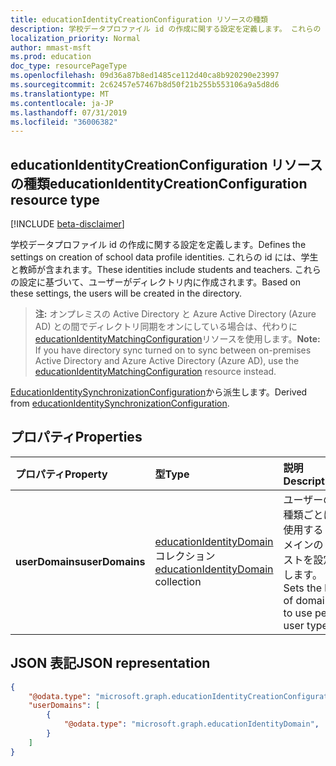 ```yaml
---
title: educationIdentityCreationConfiguration リソースの種類
description: 学校データプロファイル id の作成に関する設定を定義します。 これらの id には、学生と教師が含まれます。 これらの設定に基づいて、ユーザーがディレクトリ内に作成されます。
localization_priority: Normal
author: mmast-msft
ms.prod: education
doc_type: resourcePageType
ms.openlocfilehash: 09d36a87b8ed1485ce112d40ca8b920290e23997
ms.sourcegitcommit: 2c62457e57467b8d50f21b255b553106a9a5d8d6
ms.translationtype: MT
ms.contentlocale: ja-JP
ms.lasthandoff: 07/31/2019
ms.locfileid: "36006382"
---
```

## <a name="educationidentitycreationconfiguration-resource-type"></a><span data-ttu-id="9d4a5-105">educationIdentityCreationConfiguration リソースの種類</span><span class="sxs-lookup"><span data-stu-id="9d4a5-105">educationIdentityCreationConfiguration resource type</span></span>

[!INCLUDE [beta-disclaimer](../../includes/beta-disclaimer.md)]

<span data-ttu-id="9d4a5-106">学校データプロファイル id の作成に関する設定を定義します。</span><span class="sxs-lookup"><span data-stu-id="9d4a5-106">Defines the settings on creation of school data profile identities.</span></span> <span data-ttu-id="9d4a5-107">これらの id には、学生と教師が含まれます。</span><span class="sxs-lookup"><span data-stu-id="9d4a5-107">These identities include students and teachers.</span></span> <span data-ttu-id="9d4a5-108">これらの設定に基づいて、ユーザーがディレクトリ内に作成されます。</span><span class="sxs-lookup"><span data-stu-id="9d4a5-108">Based on these settings, the users will be created in the directory.</span></span>

> <span data-ttu-id="9d4a5-109">**注:** オンプレミスの Active Directory と Azure Active Directory (Azure AD) との間でディレクトリ同期をオンにしている場合は、代わりに[educationIdentityMatchingConfiguration](educationidentitymatchingconfiguration.md)リソースを使用します。</span><span class="sxs-lookup"><span data-stu-id="9d4a5-109">**Note:** If you have directory sync turned on to sync between on-premises Active Directory and Azure Active Directory (Azure AD), use the [educationIdentityMatchingConfiguration](educationidentitymatchingconfiguration.md) resource instead.</span></span>

<span data-ttu-id="9d4a5-110">[EducationIdentitySynchronizationConfiguration](educationidentitysynchronizationconfiguration.md)から派生します。</span><span class="sxs-lookup"><span data-stu-id="9d4a5-110">Derived from [educationIdentitySynchronizationConfiguration](educationidentitysynchronizationconfiguration.md).</span></span>

## <a name="properties"></a><span data-ttu-id="9d4a5-111">プロパティ</span><span class="sxs-lookup"><span data-stu-id="9d4a5-111">Properties</span></span>

| <span data-ttu-id="9d4a5-112">プロパティ</span><span class="sxs-lookup"><span data-stu-id="9d4a5-112">Property</span></span> | <span data-ttu-id="9d4a5-113">型</span><span class="sxs-lookup"><span data-stu-id="9d4a5-113">Type</span></span> | <span data-ttu-id="9d4a5-114">説明</span><span class="sxs-lookup"><span data-stu-id="9d4a5-114">Description</span></span> |
|:-|:-|:-|
| <span data-ttu-id="9d4a5-115">**userDomains**</span><span class="sxs-lookup"><span data-stu-id="9d4a5-115">**userDomains**</span></span> | <span data-ttu-id="9d4a5-116">[educationIdentityDomain](educationidentitydomain.md)コレクション</span><span class="sxs-lookup"><span data-stu-id="9d4a5-116">[educationIdentityDomain](educationidentitydomain.md) collection</span></span> |  <span data-ttu-id="9d4a5-117">ユーザーの種類ごとに使用するドメインのリストを設定します。</span><span class="sxs-lookup"><span data-stu-id="9d4a5-117">Sets the list of domains to use per user type.</span></span>  |


## <a name="json-representation"></a><span data-ttu-id="9d4a5-118">JSON 表記</span><span class="sxs-lookup"><span data-stu-id="9d4a5-118">JSON representation</span></span>
<!-- {
  "blockType": "resource",
  "optionalProperties": [

  ],
  "@odata.type": "#microsoft.graph.educationIdentityCreationConfiguration"
}-->

```json
{
    "@odata.type": "microsoft.graph.educationIdentityCreationConfiguration",
    "userDomains": [
        {
            "@odata.type": "microsoft.graph.educationIdentityDomain",
        }
    ]
}
```
